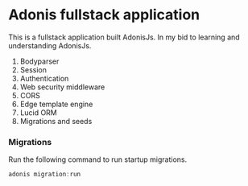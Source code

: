 # Adonis fullstack application

This is a fullstack application built AdonisJs. In my bid to learning and understanding AdonisJs.

1. Bodyparser
2. Session
3. Authentication
4. Web security middleware
5. CORS
6. Edge template engine
7. Lucid ORM
8. Migrations and seeds

### Migrations

Run the following command to run startup migrations.

```js
adonis migration:run
```
